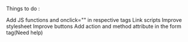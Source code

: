 Things to do :

Add JS functions and onclick="" in respective tags
Link scripts
Improve stylesheet
Improve buttons
Add action and method attribute in the form tag(Need help)
